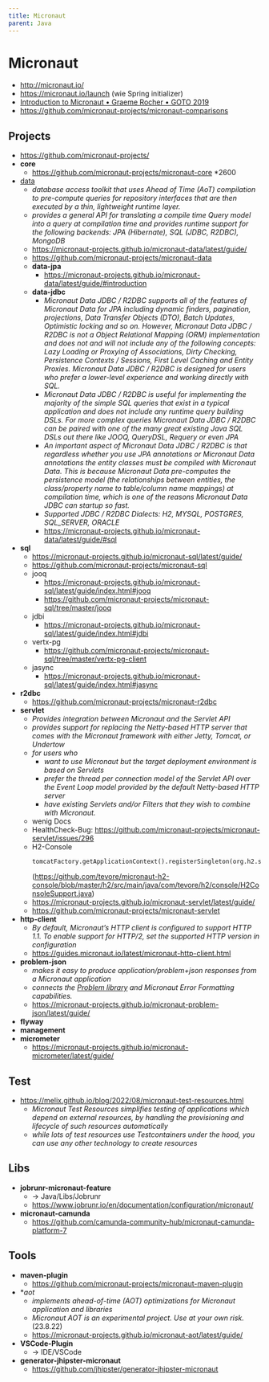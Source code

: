 ```yaml
---
title: Micronaut
parent: Java
---
```


# Micronaut
- <http://micronaut.io/>
- <https://micronaut.io/launch> (wie Spring initializer)
- [Introduction to Micronaut • Graeme Rocher • GOTO 2019](https://www.youtube.com/watch?v=RtjSqRZ_md4)
- <https://github.com/micronaut-projects/micronaut-comparisons>

## Projects
- <https://github.com/micronaut-projects/>
- **core**
  - <https://github.com/micronaut-projects/micronaut-core> *2600
- <u>data</u>
  - *database access toolkit that uses Ahead of Time (AoT) compilation to pre-compute queries for repository interfaces that are then executed by a thin, lightweight runtime layer.*
  - *provides a general API for translating a compile time Query model into a query at compilation time and provides runtime support for the following backends: JPA (Hibernate), SQL (JDBC, R2DBC), MongoDB*
  - <https://micronaut-projects.github.io/micronaut-data/latest/guide/>
  - <https://github.com/micronaut-projects/micronaut-data>
  - **data-jpa**
    - <https://micronaut-projects.github.io/micronaut-data/latest/guide/#introduction> 
  - **data-jdbc**
    - *Micronaut Data JDBC / R2DBC supports all of the features of Micronaut Data for JPA including dynamic finders, pagination, projections, Data Transfer Objects (DTO), Batch Updates, Optimistic locking and so on. However, Micronaut Data JDBC / R2DBC is not a Object Relational Mapping (ORM) implementation and does not and will not include any of the following concepts: Lazy Loading or Proxying of Associations, Dirty Checking, Persistence Contexts / Sessions, First Level Caching and Entity Proxies. Micronaut Data JDBC / R2DBC is designed for users who prefer a lower-level experience and working directly with SQL.* 
    - *Micronaut Data JDBC / R2DBC is useful for implementing the majority of the simple SQL queries that exist in a typical application and does not include any runtime query building DSLs. For more complex queries Micronaut Data JDBC / R2DBC can be paired with one of the many great existing Java SQL DSLs out there like JOOQ, QueryDSL, Requery or even JPA*
    - *An important aspect of Micronaut Data JDBC / R2DBC is that regardless whether you use JPA annotations or Micronaut Data annotations the entity classes must be compiled with Micronaut Data. This is because Micronaut Data pre-computes the persistence model (the relationships between entities, the class/property name to table/column name mappings) at compilation time, which is one of the reasons Micronaut Data JDBC can startup so fast.*
    - *Supported JDBC / R2DBC Dialects: H2, MYSQL, POSTGRES, SQL_SERVER, ORACLE*
    - <https://micronaut-projects.github.io/micronaut-data/latest/guide/#sql> 
- **sql**
  - <https://micronaut-projects.github.io/micronaut-sql/latest/guide/> 
  - <https://github.com/micronaut-projects/micronaut-sql>
  - jooq
    - <https://micronaut-projects.github.io/micronaut-sql/latest/guide/index.html#jooq>
    - <https://github.com/micronaut-projects/micronaut-sql/tree/master/jooq> 
  - jdbi
    - <https://micronaut-projects.github.io/micronaut-sql/latest/guide/index.html#jdbi> 
  - vertx-pg
    - <https://github.com/micronaut-projects/micronaut-sql/tree/master/vertx-pg-client>
  - jasync
    - <https://micronaut-projects.github.io/micronaut-sql/latest/guide/index.html#jasync>
- **r2dbc**
  -  <https://github.com/micronaut-projects/micronaut-r2dbc>
- **servlet**
  - *Provides integration between Micronaut and the Servlet API*
  - *provides support for replacing the Netty-based HTTP server that comes with the Micronaut framework with either Jetty, Tomcat, or Undertow*
  - *for users who*
    - *want to use Micronaut but the target deployment environment is based on Servlets*
    - *prefer the thread per connection model of the Servlet API over the Event Loop model provided by the default Netty-based HTTP server*
    - *have existing Servlets and/or Filters that they wish to combine with Micronaut.*
  - wenig Docs
  - HealthCheck-Bug: <https://github.com/micronaut-projects/micronaut-servlet/issues/296>
  - H2-Console
    ```
    tomcatFactory.getApplicationContext().registerSingleton(org.h2.server.web.WebServlet);
    ```
    (<https://github.com/tevore/micronaut-h2-console/blob/master/h2/src/main/java/com/tevore/h2/console/H2ConsoleSupport.java>)
  - <https://micronaut-projects.github.io/micronaut-servlet/latest/guide/>
  - <https://github.com/micronaut-projects/micronaut-servlet>
- **http-client**
  - *By default, Micronaut’s HTTP client is configured to support HTTP 1.1. To enable support for HTTP/2, set the supported HTTP version in configuration*
  - <https://guides.micronaut.io/latest/micronaut-http-client.html>
- **problem-json**
  - *makes it easy to produce application/problem+json responses from a Micronaut application*
  - *connects the [Problem library](https://github.com/zalando/problem) and Micronaut Error Formatting capabilities.* 
  - <https://micronaut-projects.github.io/micronaut-problem-json/latest/guide/>
- **flyway**
- **management**
- **micrometer**
  - <https://micronaut-projects.github.io/micronaut-micrometer/latest/guide/> 


## Test
- <https://melix.github.io/blog/2022/08/micronaut-test-resources.html>
  - *Micronaut Test Resources simplifies testing of applications which depend on external resources, by handling the provisioning and lifecycle of such resources automatically*
  - *while lots of test resources use Testcontainers under the hood, you can use any other technology to create resources* 


## Libs
- **jobrunr-micronaut-feature**
  - -> Java/Libs/Jobrunr 
  - <https://www.jobrunr.io/en/documentation/configuration/micronaut/>
- **micronaut-camunda**
  - <https://github.com/camunda-community-hub/micronaut-camunda-platform-7> 


## Tools
- **maven-plugin**
  - <https://github.com/micronaut-projects/micronaut-maven-plugin>
- **aot*
  - *implements ahead-of-time (AOT) optimizations for Micronaut application and libraries*
  - *Micronaut AOT is an experimental project. Use at your own risk.* (23.8.22) 
  - <https://micronaut-projects.github.io/micronaut-aot/latest/guide/> 
- **VSCode-Plugin**
  - -> IDE/VSCode 
- **generator-jhipster-micronaut**
  - <https://github.com/jhipster/generator-jhipster-micronaut> 
